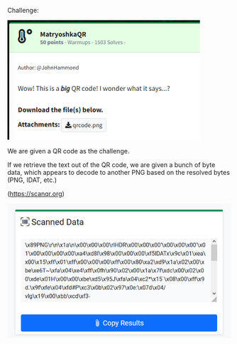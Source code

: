 Challenge:

![Challenge](images/1.challenge.PNG)

We are given a QR code as the challenge.

If we retrieve the text out of the QR code, we are given a bunch of byte data, which appears to decode to another PNG based on the resolved bytes (PNG, IDAT, etc.)

(https://scanqr.org)

![Scanned Data](images/2.scanneddata.PNG)
